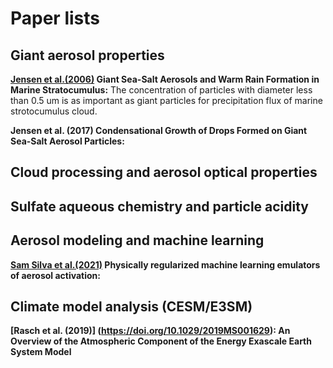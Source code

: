 # Paper lists
## Giant aerosol properties
**[Jensen et al.(2006)](https://doi.org/10.1175/2008JAS2617.1) Giant Sea-Salt Aerosols and Warm Rain Formation in Marine Stratocumulus:** The concentration of particles with diameter less than 0.5 um is 
as important as giant particles for precipitation flux of marine strotocumulus cloud.

**Jensen et al. (2017) Condensational Growth of Drops Formed on Giant Sea-Salt Aerosol Particles:** 
## Cloud processing and aerosol optical properties
## Sulfate aqueous chemistry and particle acidity
## Aerosol modeling and machine learning 
**[Sam Silva et al.(2021)](https://gmd.copernicus.org/articles/14/3067/2021/gmd-14-3067-2021.html) Physically regularized machine learning emulators of aerosol activation:**

## Climate model analysis (CESM/E3SM)
**[Rasch et al. (2019)] (https://doi.org/10.1029/2019MS001629): An Overview of the Atmospheric Component of the Energy Exascale Earth System Model**
